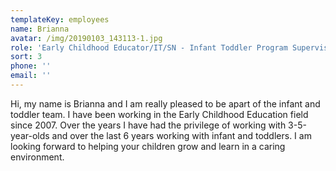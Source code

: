 ```yaml
---
templateKey: employees
name: Brianna
avatar: /img/20190103_143113-1.jpg
role: 'Early Childhood Educator/IT/SN - Infant Toddler Program Supervisor '
sort: 3
phone: ''
email: ''
---
```

Hi, my name is Brianna and I am really pleased to be apart of the infant and toddler team. I have been working in the Early Childhood Education field since 2007. Over the years I have had the privilege of working with 3-5-year-olds and over the last 6 years working with infant and toddlers. I am looking forward to helping your children grow and learn in a caring environment.
